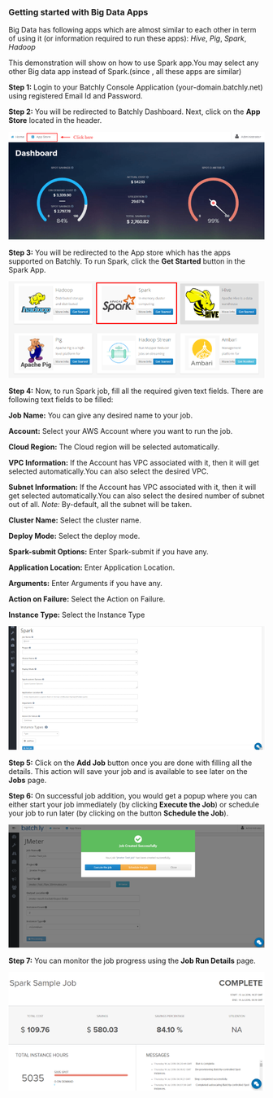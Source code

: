 ### Getting started with Big Data Apps

Big Data has following apps which are almost similar to each other in term of using it (or information required to run these apps): 
*Hive*, *Pig*, *Spark*, *Hadoop*

This demonstration will show on how to use Spark app.You may select any other Big data app instead of Spark.(since , all these apps are similar)

**Step 1:**  Login to your Batchly Console Application (your-domain.batchly.net) using registered Email Id and Password.

**Step 2:** You will be redirected to Batchly Dashboard. Next, click on the **App Store** located in the header.

![bigdata](../img/jmeter1.png)

**Step 3:** You will be redirected to the App store which has the apps supported on Batchly. To run Spark, click the **Get Started** button in the Spark App.

![bigdata](../img/sparkapp.png)

**Step 4:** Now, to run Spark job, fill all the required given text fields. There are following text fields to be filled: 

**Job Name:** You can give any desired name to your job. 

**Account:** Select your AWS Account where you want to run the job.

**Cloud Region:**  The Cloud region will be selected automatically. 

**VPC Information:** If the Account has VPC associated with it, then it will get selected automatically.You can also select the desired VPC.

**Subnet Information:** If the Account has VPC associated with it, then it will get selected automatically.You can also select the desired number of subnet out of all. 
*Note:* By-default, all the subnet will be taken.

**Cluster Name:** Select the cluster name. 

**Deploy Mode:** Select the deploy mode.

**Spark-submit Options:** Enter Spark-submit if you have any.

**Application Location:** Enter Application Location.

**Arguments:** Enter Arguments if you have any.

**Action on Failure:** Select the Action on Failure.

**Instance Type:** Select the Instance Type

![bigdata](../img/spark.png)

**Step 5:** Click on the **Add Job** button once you are done with filling all the details. This action will save your job and is available to see later on the **Jobs** page.

**Step 6:** On successful job addition, you would get a popup where you can either start your job immediately (by clicking **Execute the Job**) or schedule your job to run later (by clicking on the button **Schedule the Job**).

![bigdata](../img/ffmpeg3.png)

**Step 7:** You can monitor the job progress using the **Job Run Details** page.

![bigdata](../img/sparkdetail.png)











